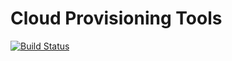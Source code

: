 # Cloud Provisioning Tools

[![Build Status](https://travis-ci.org/kgraney/cloud_provision.svg?branch=master)](https://travis-ci.org/kgraney/cloud_provision)
